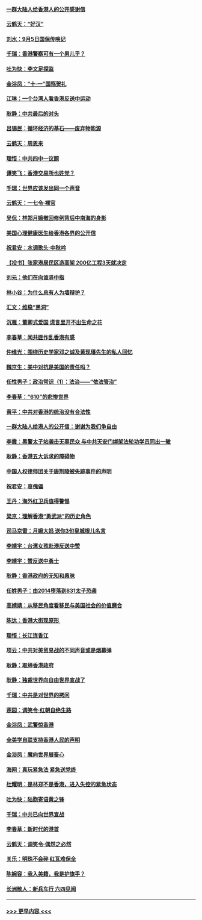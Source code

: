 #### [一群大陆人给香港人的公开感谢信](../pages/nsc993/n11514797.md?t=09121122) 
#### [云鹤天：“好汉”](../pages/nsc993/n11513536.md?t=09121122) 
#### [刘水：9月5日国保传唤记](../pages/nsc993/n11513460.md?t=09121122) 
#### [千瑞：香港警察可有一个男儿乎？](../pages/nsc993/n11513109.md?t=09121122) 
#### [吐为快：李文足探监](../pages/nsc993/n11509622.md?t=09121122) 
#### [金浴凤：“十‧一”国殇贺礼](../pages/nsc993/n11509593.md?t=09121122) 
#### [江琳：一个台湾人看香港反送中运动](../pages/nsc993/n11509211.md?t=09121122) 
#### [耿静：中共最后的对头](../pages/nsc993/n11508308.md?t=09121122) 
#### [吕锡民：循环经济的基石——废弃物能源](../pages/nsc993/n11508212.md?t=09121122) 
#### [云鹤天：周恩来](../pages/nsc993/n11508055.md?t=09121122) 
#### [理悟：中共四中一议题](../pages/nsc993/n11507782.md?t=09121122) 
#### [谭笑飞：香港交易所也姓党？](../pages/nsc993/n11507753.md?t=09121122) 
#### [千瑞：世界应该发出同一个声音](../pages/nsc993/n11507290.md?t=09121122) 
#### [云鹤天：一七令‧裸官](../pages/nsc993/n11507177.md?t=09121122) 
#### [吴侃：林郑月娥撤回修例背后中南海的身影](../pages/nsc993/n11506876.md?t=09121122) 
#### [美国心理健康医生给香港各界的公开信](../pages/nsc993/n11506809.md?t=09121122) 
#### [祝君安：水调歌头‧中秋吟](../pages/nsc993/n11506758.md?t=09121122) 
#### [【投书】张家港居民区造高架 200亿工程3天就决定](../pages/nsc993/n11506682.md?t=09121122) 
#### [刘元：他们在向谁竖中指](../pages/nsc993/n11505384.md?t=09121122) 
#### [林小谷：为什么总有人为墙辩护？](../pages/nsc993/n11505226.md?t=09121122) 
#### [汇文：维稳“黑洞”](../pages/nsc993/n11504347.md?t=09121122) 
#### [沉雁：董卿式爱国 谎言里开不出生命之花](../pages/nsc993/n11503215.md?t=09121122) 
#### [李春草：闻共匪作乱香港有感](../pages/nsc993/n11503072.md?t=09121122) 
#### [仲维光：围绕历史学家邓之诚及黄现璠先生的私人回忆](../pages/nsc993/n11501330.md?t=09121122) 
#### [魏京生：美中对抗是美国的责任吗？](../pages/nsc993/n11500723.md?t=09121122) 
#### [任性男子：政治常识（1）：法治——“依法管治”](../pages/nsc993/n11500791.md?t=09121122) 
#### [李春草：“610”的悲惨世界](../pages/nsc993/n11501141.md?t=09121122) 
#### [黄平：中共对香港的统治没有合法性](../pages/nsc993/n11499473.md?t=09121122) 
#### [一群大陆人给港人的公开信：谢谢为我们争自由](../pages/nsc993/n11500402.md?t=09121122) 
#### [李霞：黑警太子站袭击无辜民众 与中共天安门绑架法轮功学员同出一辙](../pages/nsc993/n11499805.md?t=09121122) 
#### [耿静：香港五大诉求的障碍物](../pages/nsc993/n11497578.md?t=09121122) 
#### [中国人权律师团关于唐荆陵被失踪事件的声明](../pages/nsc993/n11500014.md?t=09121122) 
#### [祝君安：哀傀儡](../pages/nsc993/n11499776.md?t=09121122) 
#### [王丹：海外红卫兵值得警惕](../pages/nsc993/n11498138.md?t=09121122) 
#### [梁京：理解香港“勇武派”的历史角色](../pages/nsc993/n11498006.md?t=09121122) 
#### [司马京雷：月娥大妈  送你3句皇城根儿名言](../pages/nsc993/n11497885.md?t=09121122) 
#### [李靖宇：台湾女孩赴港反送中赞](../pages/nsc993/n11497721.md?t=09121122) 
#### [李靖宇：赞反送中勇士](../pages/nsc993/n11497452.md?t=09121122) 
#### [耿静：香港政府的无知和愚昧](../pages/nsc993/n11494238.md?t=09121122) 
#### [任姓男子：由2014堕落到831太子恐袭](../pages/nsc993/n11496683.md?t=09121122) 
#### [高婧婧：从移民角度看移民与美国社会的价值磨合](../pages/nsc993/n11495757.md?t=09121122) 
#### [陈达：香港大街现原形 ](../pages/nsc993/n11495441.md?t=09121122) 
#### [理悟：长江连香江](../pages/nsc993/n11495377.md?t=09121122) 
#### [项云：中共对美贸易战的不同声音或是烟幕弹](../pages/nsc993/n11494929.md?t=09121122) 
#### [耿静：取缔香港政府](../pages/nsc993/n11494218.md?t=09121122) 
#### [耿静：独裁世界向自由世界宣战了](../pages/nsc993/n11494190.md?t=09121122) 
#### [千瑞：中共是对世界的拷问](../pages/nsc993/n11493021.md?t=09121122) 
#### [莲园：调笑令‧红朝自绝生路](../pages/nsc993/n11493011.md?t=09121122) 
#### [金浴凤：武警惊香港](../pages/nsc993/n11492994.md?t=09121122) 
#### [全美学自联支持香港人民的声明](../pages/nsc993/n11492630.md?t=09121122) 
#### [金浴凤：魔向世界展畜心](../pages/nsc993/n11492599.md?t=09121122) 
#### [海网：真玩紧急法 紧急送党终 ](../pages/nsc993/n11492535.md?t=09121122) 
#### [杜耀明：是林郑不是香港，进入失控的紧急状态](../pages/nsc993/n11491420.md?t=09121122) 
#### [吐为快：陆胞寄语黄之锋](../pages/nsc993/n11491117.md?t=09121122) 
#### [千瑞：中共已向世界宣战](../pages/nsc993/n11490123.md?t=09121122) 
#### [李春草：新时代的港首](../pages/nsc993/n11489864.md?t=09121122) 
#### [云鹤天：调笑令·偶然之必然](../pages/nsc993/n11489701.md?t=09121122) 
#### [关乐：明珠不会碎 红瓦难保全](../pages/nsc993/n11489647.md?t=09121122) 
#### [陈婉容：我入美籍，我是护旗手？](../pages/nsc993/n11487908.md?t=09121122) 
#### [长洲散人：新兵车行 六四见闻](../pages/nsc993/n11487729.md?t=09121122) 

----
#### [ >>> 更早内容 <<< ](../indexes/nsc993-earlier.md)
